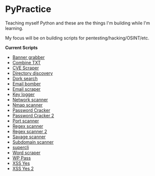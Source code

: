 # PyPractice
Teaching myself Python and these are the things I'm building while I'm learning.

My focus will be on building scripts for pentesting/hacking/OSINT/etc.

**Current Scripts**

*   [Banner grabber](https://github.com/robertdevore/pypractice/tree/main/banner-grabber)
*   [Combine TXT](https://github.com/robertdevore/pypractice/tree/main/combine-txt)
*   [CVE Scraper](https://github.com/robertdevore/pypractice/tree/main/cve-scraper)
*   [Directory discovery](https://github.com/robertdevore/pypractice/tree/main/directory-discovery)
*   [Dork search](https://github.com/robertdevore/pypractice/tree/main/dork-search)
*   [Email bomber](https://github.com/robertdevore/pypractice/tree/main/email-bomber)
*   [Email scraper](https://github.com/robertdevore/pypractice/tree/main/email-scraper)
*   [Key logger](https://github.com/robertdevore/pypractice/tree/main/key-logger)
*   [Network scanner](https://github.com/robertdevore/pypractice/tree/main/network-scanner)
*   [Nmap scanner](https://github.com/robertdevore/pypractice/tree/main/nmap-scanner)
*   [Password Cracker](https://github.com/robertdevore/pypractice/tree/main/password-cracker)
*   [Password Cracker 2](https://github.com/robertdevore/pypractice/tree/main/password-cracker-2)
*   [Port scanner](https://github.com/robertdevore/pypractice/tree/main/port-scanner)
*   [Regex scanner](https://github.com/robertdevore/pypractice/tree/main/regex-scanner)
*   [Regex scanner 2](https://github.com/robertdevore/pypractice/tree/main/regex-scanner-2)
*   [Savage scanner](https://github.com/robertdevore/pypractice/tree/main/savage-scanner)
*   [Subdomain scanner](https://github.com/robertdevore/pypractice/tree/main/subdomain-scanner)
*   [supercli](https://github.com/robertdevore/pypractice/tree/main/supercli)
*   [Word scraper](https://github.com/robertdevore/pypractice/tree/main/word-scraper)
*   [WP Pass](https://github.com/robertdevore/pypractice/tree/main/wp-pass)
*   [XSS Yes](https://github.com/robertdevore/pypractice/tree/main/xss-yes)
*   [XSS Yes 2](https://github.com/robertdevore/pypractice/tree/main/xss-yes-2)